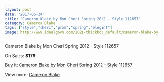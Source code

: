 ```yaml
---
layout: post
date: '2017-06-30'
title: "Cameron Blake by Mon Cheri Spring 2012 - Style 112657"
category: Cameron Blake
tags: ["style","cheri","prom","spring","elegant"]
image: http://www.idealgown.com/1021-thickbox_default/cameron-blake-by-mon-cheri-spring-2012-style-112657.jpg
---
```

Cameron Blake by Mon Cheri Spring 2012 - Style 112657

On Sales: **$179**
<a href="https://www.idealgown.com/en/cameron-blake/462-cameron-blake-by-mon-cheri-spring-2012-style-112657.html"><amp-img layout="responsive" width="600" height="600" src="//www.idealgown.com/1021-thickbox_default/cameron-blake-by-mon-cheri-spring-2012-style-112657.jpg" alt="Cameron Blake by Mon Cheri Spring 2012 - Style 112657 0" /></a>

Buy it: [Cameron Blake by Mon Cheri Spring 2012 - Style 112657](https://www.idealgown.com/en/cameron-blake/462-cameron-blake-by-mon-cheri-spring-2012-style-112657.html "Cameron Blake by Mon Cheri Spring 2012 - Style 112657")

View more: [Cameron Blake](https://www.idealgown.com/en/7-cameron-blake "Cameron Blake")